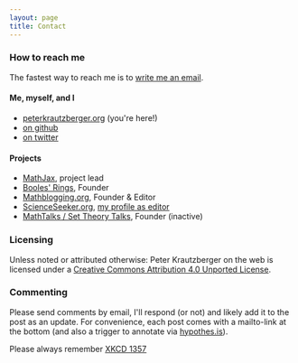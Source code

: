 ```yaml
---
layout: page
title: Contact
---
```



### How to reach me

The fastest way to reach me is to [write me an email](mailto:p.krautzberger@gmail.com).

#### Me, myself, and I

*   [peterkrautzberger.org](http://www.peterkrautzberger.org) (you're here!)
*   [on github](http://github.com/pkra)
*   [on twitter](http://twitter.com/pkrautz)

#### Projects

*   [MathJax](//mathjax.org), project lead
*   [Booles' Rings](http://boolesrings.org), Founder
*   [Mathblogging.org](http://www.mathblogging.org), Founder & Editor
*   [ScienceSeeker.org](http://www.scienceseeker.org), [my profile as editor](http://www.scienceseeker.org/p/about-scienceseeker.html)
*   [MathTalks / Set Theory Talks](http://settheory.mathtalks.org), Founder (inactive)

### Licensing

<span>Unless noted or attributed otherwise: </span><span xmlns:dct="http://purl.org/dc/terms/" property="dct:title">Peter Krautzberger on the web</span> is licensed under a [Creative Commons Attribution 4.0 Unported License](https://creativecommons.org/licenses/by/4.0/).

### Commenting

Please send comments by email, I'll respond (or not) and likely add it to the post as an update. For convenience, each post comes with a mailto-link at the bottom (and also a trigger to annotate via [hypothes.is](https://hypothes.is)).

Please always remember [XKCD 1357](http://xkcd.com/1357/)
